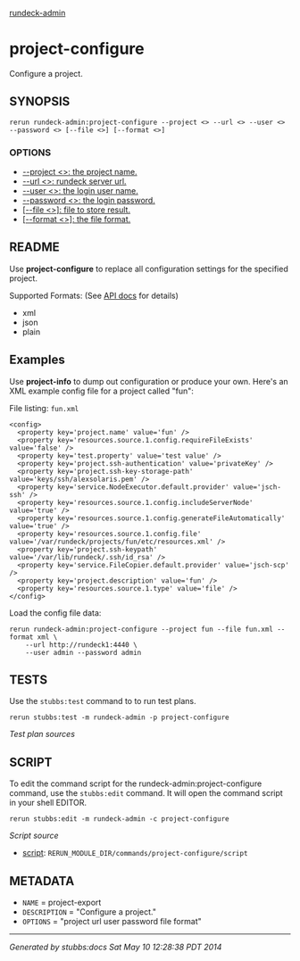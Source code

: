 [rundeck-admin](../../index.html)
# project-configure 

Configure a project.

## SYNOPSIS

    rerun rundeck-admin:project-configure --project <> --url <> --user <> --password <> [--file <>] [--format <>]

### OPTIONS

* [    --project <>: the project name.](../../options/project/index.html)
* [    --url <>: rundeck server url.](../../options/url/index.html)
* [    --user <>: the login user name.](../../options/user/index.html)
* [    --password <>: the login password.](../../options/password/index.html)
* [   [--file <>]: file to store result.](../../options/file/index.html)
* [   [--format <>]: the file format.](../../options/format/index.html)

## README

Use **project-configure** to replace all configuration settings
for the specified project. 

Supported Formats: (See [API docs](http://rundeck.org/2.1.0/api/index.html#put-project-configuration) for details)

* xml
* json
* plain

Examples
--------

Use **project-info** to dump out configuration or produce your own. 
Here's an XML example config file for a project called "fun":

File listing: `fun.xml`

	<config>
	  <property key='project.name' value='fun' />
	  <property key='resources.source.1.config.requireFileExists' value='false' />
	  <property key='test.property' value='test value' />
	  <property key='project.ssh-authentication' value='privateKey' />
	  <property key='project.ssh-key-storage-path' value='keys/ssh/alexsolaris.pem' />
	  <property key='service.NodeExecutor.default.provider' value='jsch-ssh' />
	  <property key='resources.source.1.config.includeServerNode' value='true' />
	  <property key='resources.source.1.config.generateFileAutomatically' value='true' />
	  <property key='resources.source.1.config.file' value='/var/rundeck/projects/fun/etc/resources.xml' />
	  <property key='project.ssh-keypath' value='/var/lib/rundeck/.ssh/id_rsa' />
	  <property key='service.FileCopier.default.provider' value='jsch-scp' />
	  <property key='project.description' value='fun' />
	  <property key='resources.source.1.type' value='file' />
	</config>

Load the config file data:

    rerun rundeck-admin:project-configure --project fun --file fun.xml --format xml \
        --url http://rundeck1:4440 \
        --user admin --password admin 

## TESTS

Use the `stubbs:test` command to to run test plans.

    rerun stubbs:test -m rundeck-admin -p project-configure

*Test plan sources*



## SCRIPT

To edit the command script for the rundeck-admin:project-configure command, 
use the `stubbs:edit`
command. It will open the command script in your shell EDITOR.

    rerun stubbs:edit -m rundeck-admin -c project-configure

*Script source*

* [script](script.html): `RERUN_MODULE_DIR/commands/project-configure/script`

## METADATA

* `NAME` = project-export
* `DESCRIPTION` = "Configure a project."
* `OPTIONS` = "project url user password file format"

----

*Generated by stubbs:docs Sat May 10 12:28:38 PDT 2014*

